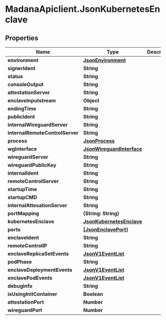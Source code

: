 # MadanaApiclient.JsonKubernetesEnclave

## Properties

Name | Type | Description | Notes
------------ | ------------- | ------------- | -------------
**environment** | [**JsonEnvironment**](JsonEnvironment.md) |  | [optional] 
**signerIdent** | **String** |  | [optional] 
**status** | **String** |  | [optional] 
**consoleOutput** | **String** |  | [optional] 
**attestationServer** | **String** |  | [optional] 
**enclaveInputstream** | **Object** |  | [optional] 
**endingTime** | **String** |  | [optional] 
**publicIdent** | **String** |  | [optional] 
**internalWireguardServer** | **String** |  | [optional] 
**internalRemoteControlServer** | **String** |  | [optional] 
**process** | [**JsonProcess**](JsonProcess.md) |  | [optional] 
**wgInterface** | [**JsonWireguardInterface**](JsonWireguardInterface.md) |  | [optional] 
**wireguardServer** | **String** |  | [optional] 
**wireguardPublicKey** | **String** |  | [optional] 
**internalIdent** | **String** |  | [optional] 
**remoteControlServer** | **String** |  | [optional] 
**startupTime** | **String** |  | [optional] 
**startupCMD** | **String** |  | [optional] 
**internalAttesationServer** | **String** |  | [optional] 
**portMapping** | **{String: String}** |  | [optional] 
**kubernetesEnclave** | [**JsonKubernetesEnclave**](JsonKubernetesEnclave.md) |  | [optional] 
**ports** | [**[JsonEnclavePort]**](JsonEnclavePort.md) |  | [optional] 
**enclaveIdent** | **String** |  | [optional] 
**remoteControlIP** | **String** |  | [optional] 
**enclaveReplicaSetEvents** | [**JsonV1EventList**](JsonV1EventList.md) |  | [optional] 
**podPhase** | **String** |  | [optional] 
**enclaveDeploymentEvents** | [**JsonV1EventList**](JsonV1EventList.md) |  | [optional] 
**enclavePodEvents** | [**JsonV1EventList**](JsonV1EventList.md) |  | [optional] 
**debugInfo** | **String** |  | [optional] 
**isUsingInitContainer** | **Boolean** |  | [optional] 
**attestationPort** | **Number** |  | [optional] 
**wireguardPort** | **Number** |  | [optional] 


